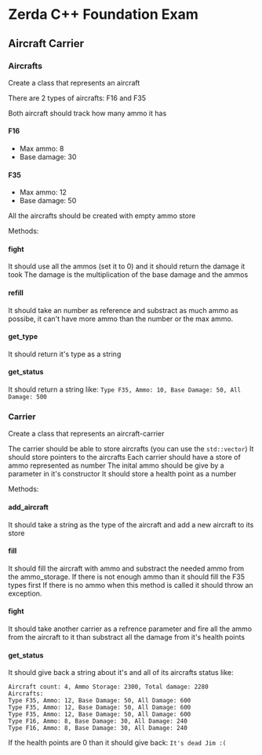 # Zerda C++ Foundation Exam

## Aircraft Carrier
### Aircrafts
Create a class that represents an aircraft

There are 2 types of aircrafts: F16 and F35

Both aircraft should track how many ammo it has

#### F16
 - Max ammo: 8
 - Base damage: 30

#### F35
 - Max ammo: 12
 - Base damage: 50

All the aircrafts should be created with empty ammo store

Methods:

#### fight
It should use all the ammos (set it to 0) and it should return the damage it took
The damage is the multiplication of the base damage and the ammos

#### refill
It should take an number as reference and substract as much ammo as possibe,
it can't have more ammo than the number or the max ammo.

#### get_type
It should return it's type as a string

#### get_status
It should return a string like: `Type F35, Ammo: 10, Base Damage: 50, All Damage: 500`

### Carrier
Create a class that represents an aircraft-carrier

The carrier should be able to store aircrafts
(you can use the `std::vector`) It should store pointers to the aircrafts
Each carrier should have a store of ammo represented as number
The inital ammo should be give by a parameter in it's constructor
It should store a health point as a number

Methods:


#### add_aircraft
It should take a string as the type of the aircraft and add a new aircraft to
its store

#### fill
It should fill the aircraft with ammo and substract the needed ammo from the
ammo_storage. If there is not enough ammo than it should fill the F35 types first
If there is no ammo when this method is called it should throw an exception.

#### fight
It should take another carrier as a refrence parameter and fire all the ammo
from the aircraft to it than substract all the damage from it's health points

#### get_status
It should give back a string about it's and all of its aircrafts status like:
```
Aircraft count: 4, Ammo Storage: 2300, Total damage: 2280
Aircrafts:
Type F35, Ammo: 12, Base Damage: 50, All Damage: 600
Type F35, Ammo: 12, Base Damage: 50, All Damage: 600
Type F35, Ammo: 12, Base Damage: 50, All Damage: 600
Type F16, Ammo: 8, Base Damage: 30, All Damage: 240
Type F16, Ammo: 8, Base Damage: 30, All Damage: 240
```
If the health points are 0 than it should give back: `It's dead Jim :(`

